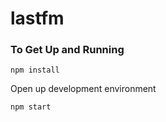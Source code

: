 # lastfm
<h3>To Get Up and Running</h3>

```
npm install
```
Open up development environment

```
npm start
```